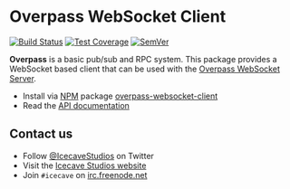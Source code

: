 # Overpass WebSocket Client

[![Build Status]](https://travis-ci.org/IcecaveStudios/overpass-websocket-client)
[![Test Coverage]](https://coveralls.io/r/IcecaveStudios/overpass-websocket-client?branch=develop)
[![SemVer]](http://semver.org)

**Overpass** is a basic pub/sub and RPC system. This package provides a WebSocket based client that can be used with the
[Overpass WebSocket Server](https://github.com/IcecaveStudios/overpass-websocket-server).

* Install via [NPM](http://npmjs.org) package [overpass-websocket-client](https://www.npmjs.org/package/overpass-websocket-client)
* Read the [API documentation](http://icecavestudios.github.io/overpass-websocket-client/artifacts/documentation/api/)

## Contact us

* Follow [@IcecaveStudios](https://twitter.com/IcecaveStudios) on Twitter
* Visit the [Icecave Studios website](http://icecave.com.au)
* Join `#icecave` on [irc.freenode.net](http://webchat.freenode.net?channels=icecave)

<!-- references -->
[Build Status]: http://img.shields.io/travis/IcecaveStudios/overpass-websocket-client/develop.svg?style=flat-square
[Test Coverage]: http://img.shields.io/coveralls/IcecaveStudios/overpass-websocket-client/develop.svg?style=flat-square
[SemVer]: http://img.shields.io/:semver-0.0.0-red.svg?style=flat-square
